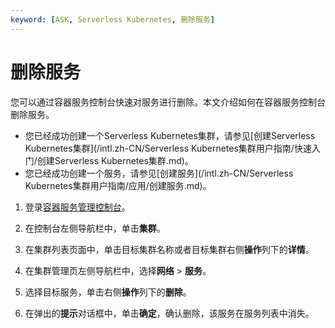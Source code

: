 ```yaml
---
keyword: [ASK, Serverless Kubernetes, 删除服务]
---
```


# 删除服务

您可以通过容器服务控制台快速对服务进行删除。本文介绍如何在容器服务控制台删除服务。

-   您已经成功创建一个Serverless Kubernetes集群，请参见[创建Serverless Kubernetes集群](/intl.zh-CN/Serverless Kubernetes集群用户指南/快速入门/创建Serverless Kubernetes集群.md)。
-   您已经成功创建一个服务，请参见[创建服务](/intl.zh-CN/Serverless Kubernetes集群用户指南/应用/创建服务.md)。

1.  登录[容器服务管理控制台](https://cs.console.aliyun.com)。

2.  在控制台左侧导航栏中，单击**集群**。

3.  在集群列表页面中，单击目标集群名称或者目标集群右侧**操作**列下的**详情**。

4.  在集群管理页左侧导航栏中，选择**网络** \> **服务**。

5.  选择目标服务，单击右侧**操作**列下的**删除**。

6.  在弹出的**提示**对话框中，单击**确定**，确认删除，该服务在服务列表中消失。


